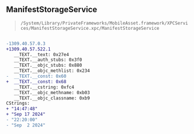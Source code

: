 ## ManifestStorageService

> `/System/Library/PrivateFrameworks/MobileAsset.framework/XPCServices/ManifestStorageService.xpc/ManifestStorageService`

```diff

-1309.40.57.0.3
+1309.40.57.522.1
   __TEXT.__text: 0x27e4
   __TEXT.__auth_stubs: 0x3f0
   __TEXT.__objc_stubs: 0x880
   __TEXT.__objc_methlist: 0x234
-  __TEXT.__const: 0x60
+  __TEXT.__const: 0x68
   __TEXT.__cstring: 0xfc4
   __TEXT.__objc_methname: 0xb03
   __TEXT.__objc_classname: 0xb9
CStrings:
+ "14:47:48"
+ "Sep 17 2024"
- "22:20:00"
- "Sep  2 2024"

```
